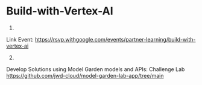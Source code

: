 # Build-with-Vertex-AI
1.
Link Event: https://rsvp.withgoogle.com/events/partner-learning/build-with-vertex-ai

2.
Develop Solutions using Model Garden models and APIs: Challenge Lab
https://github.com/jwd-cloud/model-garden-lab-app/tree/main
